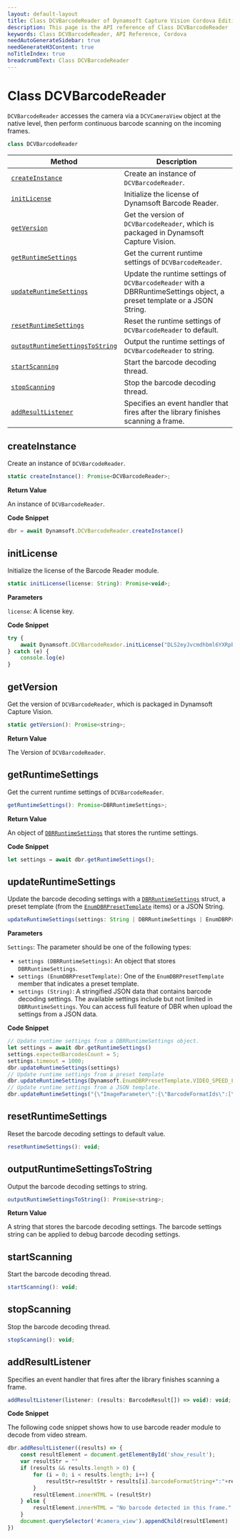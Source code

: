 ```yaml
---
layout: default-layout
title: Class DCVBarcodeReader of Dynamsoft Capture Vision Cordova Edition
description: This page is the API reference of Class DCVBarcodeReader
keywords: Class DCVBarcodeReader, API Reference, Cordova
needAutoGenerateSidebar: true
needGenerateH3Content: true
noTitleIndex: true
breadcrumbText: Class DCVBarcodeReader
---
```


# Class DCVBarcodeReader

`DCVBarcodeReader` accesses the camera via a `DCVCameraView` object at the native level, then perform continuous barcode scanning on the incoming frames.

```js
class DCVBarcodeReader
```

| Method | Description |
| ------- | ----------- |
| [`createInstance`](#createinstance) | Create an instance of `DCVBarcodeReader`. |
| [`initLicense`](#initlicense) | Initialize the license of Dynamsoft Barcode Reader. |
| [`getVersion`](#getversion) | Get the version of `DCVBarcodeReader`, which is packaged in Dynamsoft Capture Vision. |
| [`getRuntimeSettings`](#getruntimesettings) | Get the current runtime settings of `DCVBarcodeReader`. |
| [`updateRuntimeSettings`](#updateruntimesettings) | Update the runtime settings of `DCVBarcodeReader` with a DBRRuntimeSettings object, a preset template or a JSON String. |
| [`resetRuntimeSettings`](#resetruntimesettings) | Reset the runtime settings of `DCVBarcodeReader` to default. |
| [`outputRuntimeSettingsToString`](#outputruntimesettingstostring) | Output the runtime settings of `DCVBarcodeReader` to string. |
| [`startScanning`](#startscanning) | Start the barcode decoding thread. |
| [`stopScanning`](#stopscanning) | Stop the barcode decoding thread. |
| [`addResultListener`](#addresultlistener) | Specifies an event handler that fires after the library finishes scanning a frame. |

## createInstance

Create an instance of `DCVBarcodeReader`.

```js
static createInstance(): Promise<DCVBarcodeReader>;
```

**Return Value**

An instance of `DCVBarcodeReader`.

**Code Snippet**

```js
dbr = await Dynamsoft.DCVBarcodeReader.createInstance()
```

## initLicense

Initialize the license of the Barcode Reader module.

```js
static initLicense(license: String): Promise<void>;  
```

**Parameters**

`license`: A license key.

**Code Snippet**

```js
try {
    await Dynamsoft.DCVBarcodeReader.initLicense("DLS2eyJvcmdhbml6YXRpb25JRCI6IjIwMDAwMSJ9");
} catch (e) {
    console.log(e)
}
```

## getVersion

Get the version of `DCVBarcodeReader`, which is packaged in Dynamsoft Capture Vision.

```js
static getVersion(): Promise<string>;
```

**Return Value**

The Version of `DCVBarcodeReader`.

## getRuntimeSettings

Get the current runtime settings of `DCVBarcodeReader`.

```js
getRuntimeSettings(): Promise<DBRRuntimeSettings>;
```

**Return Value**

An object of [`DBRRuntimeSettings`](interface-dbr-runtime-settings.md) that stores the runtime settings.

**Code Snippet**

```js
let settings = await dbr.getRuntimeSettings();
```

## updateRuntimeSettings

Update the barcode decoding settings with a [`DBRRuntimeSettings`](interface-dbr-runtime-settings.md) struct, a preset template (from the [`EnumDBRPresetTemplate`](enum-dbr-preset-template.md) items) or a JSON String.

```js
updateRuntimeSettings(settings: String | DBRRuntimeSettings | EnumDBRPresetTemplate): Promise<void>;
```

**Parameters**

`Settings`: The parameter should be one of the following types:

- `settings (DBRRuntimeSettings)`: An object that stores `DBRRuntimeSettings`.  
- `settings (EnumDBRPresetTemplate)`: One of the `EnumDBRPresetTemplate` member that indicates a preset template.  
- `settings (String)`: A stringified JSON data that contains barcode decoding settings. The available settings include but not limited in `DBRRuntimeSettings`. You can access full feature of DBR when upload the settings from a JSON data.

**Code Snippet**

```js
// Update runtime settings from a DBRRuntimeSettings object.
let settings = await dbr.getRuntimeSettings()
settings.expectedBarcodesCount = 5;
settings.timeout = 1000;
dbr.updateRuntimeSettings(settings)
// Update runtime settings from a preset template
dbr.updateRuntimeSettings(Dynamsoft.EnumDBRPresetTemplate.VIDEO_SPEED_FIRST)
// Update runtime settings from a JSON template.
dbr.updateRuntimeSettings("{\"ImageParameter\":{\"BarcodeFormatIds\":[\"BF_ALL\"],\"BarcodeFormatIds_2\":null,\"DeblurLevel\":0,\"ExpectedBarcodesCount\":0,\"LocalizationModes\":[{\"Mode\":\"LM_SCAN_DIRECTLY\",\"ScanDirection\":1},{\"Mode\":\"LM_CONNECTED_BLOCKS\"}],\"Name\":\"video-speed-first\",\"ScaleDownThreshold\":2300,\"Timeout\":500},\"Version\":\"3.0\"}")
```

## resetRuntimeSettings

Reset the barcode decoding settings to default value.

```js
resetRuntimeSettings(): void;
```

## outputRuntimeSettingsToString

Output the barcode decoding settings to string.

```js
outputRuntimeSettingsToString(): Promise<string>;
```

**Return Value**

A string that stores the barcode decoding settings. The barcode settings string can be applied to debug barcode decoding settings.

## startScanning

Start the barcode decoding thread.

```js
startScanning(): void;
```

## stopScanning

Stop the barcode decoding thread.

```js
stopScanning(): void;
```

## addResultListener

Specifies an event handler that fires after the library finishes scanning a frame.

```js
addResultListener(listener: (results: BarcodeResult[]) => void): void;
```

**Code Snippet**

The following code snippet shows how to use barcode reader module to decode from video stream.

```js
dbr.addResultListener((results) => {
    const resultElement = document.getElementById('show_result');
    var resultStr = ""
    if (results && results.length > 0) {
        for (i = 0; i < results.length; i++) {
            resultStr=resultStr + results[i].barcodeFormatString+":"+results[i].barcodeText+'\n'
        }
        resultElement.innerHTML = (resultStr)
    } else {
        resultElement.innerHTML = "No barcode detected in this frame."
    }
    document.querySelector('#camera_view').appendChild(resultElement)
})
```
